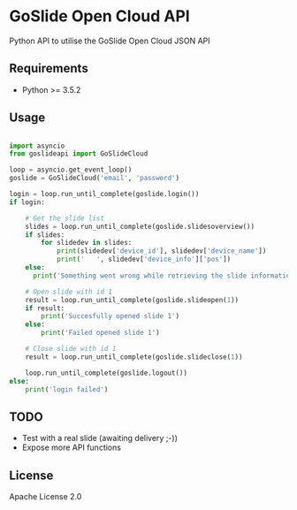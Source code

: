 
# GoSlide Open Cloud API

Python API to utilise the GoSlide Open Cloud JSON API

## Requirements

- Python >= 3.5.2

## Usage
```python

import asyncio
from goslideapi import GoSlideCloud

loop = asyncio.get_event_loop()
goslide = GoSlideCloud('email', 'password')

login = loop.run_until_complete(goslide.login())
if login:

    # Get the slide list
    slides = loop.run_until_complete(goslide.slidesoverview())
    if slides:
        for slidedev in slides:
            print(slidedev['device_id'], slidedev['device_name'])
            print('   ', slidedev['device_info']['pos'])
    else:
      print('Something went wrong while retrieving the slide information')

    # Open slide with id 1
    result = loop.run_until_complete(goslide.slideopen(1))  
    if result:
        print('Succesfully opened slide 1')
    else:
        print('Failed opened slide 1')

    # Close slide with id 1
    result = loop.run_until_complete(goslide.slideclose(1))

    loop.run_until_complete(goslide.logout())
else:
    print('login failed')
```

## TODO

- Test with a real slide (awaiting delivery ;-))
- Expose more API functions

## License

Apache License 2.0

